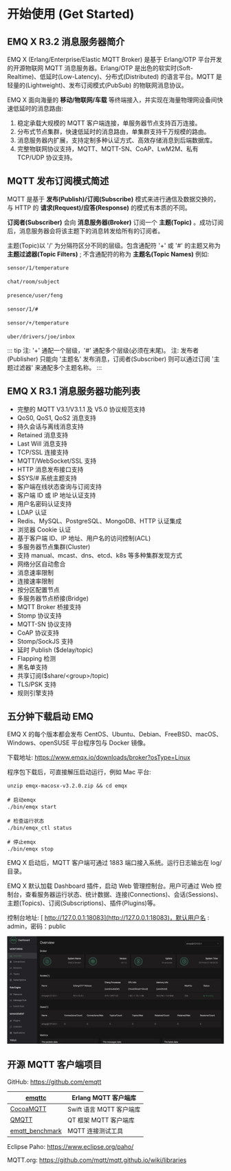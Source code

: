 # 开始使用 (Get Started)

## EMQ X R3.2 消息服务器简介

EMQ X (Erlang/Enterprise/Elastic MQTT Broker) 是基于 Erlang/OTP 平台开发的开源物联网 MQTT 消息服务器。Erlang/OTP 是出色的软实时(Soft-Realtime)、低延时(Low-Latency)、分布式(Distributed) 的语言平台。MQTT 是轻量的(Lightweight)、发布订阅模式(PubSub) 的物联网消息协议。

EMQ X 面向海量的 **移动/物联网/车载** 等终端接入，并实现在海量物理网设备间快速低延时的消息路由:

1. 稳定承载大规模的 MQTT 客户端连接，单服务器节点支持百万连接。
2. 分布式节点集群，快速低延时的消息路由，单集群支持千万规模的路由。
3. 消息服务器内扩展，支持定制多种认证方式、高效存储消息到后端数据库。
4. 完整物联网协议支持，MQTT、MQTT-SN、CoAP、LwM2M、私有 TCP/UDP 协议支持。

## MQTT 发布订阅模式简述

MQTT 是基于 **发布(Publish)/订阅(Subscribe)** 模式来进行通信及数据交换的，与 HTTP 的 **请求(Request)/应答(Response)** 的模式有本质的不同。

**订阅者(Subscriber)** 会向 **消息服务器(Broker)** 订阅一个 **主题(Topic)** 。成功订阅后，消息服务器会将该主题下的消息转发给所有的订阅者。

主题(Topic)以 '/' 为分隔符区分不同的层级。包含通配符 '+' 或 '#' 的主题又称为 **主题过滤器(Topic Filters)** ; 不含通配符的称为 **主题名(Topic Names)** 例如:

    sensor/1/temperature

    chat/room/subject

    presence/user/feng

    sensor/1/#

    sensor/+/temperature

    uber/drivers/joe/inbox

::: tip
注: '+' 通配一个层级，'#' 通配多个层级(必须在末尾)。
注: 发布者(Publisher) 只能向 '主题名' 发布消息，订阅者(Subscriber) 则可以通过订阅 '主题过滤器' 来通配多个主题名称。
:::

## EMQ X R3.1 消息服务器功能列表

- 完整的 MQTT V3.1/V3.1.1 及 V5.0 协议规范支持
- QoS0, QoS1, QoS2 消息支持
- 持久会话与离线消息支持
- Retained 消息支持
- Last Will 消息支持
- TCP/SSL 连接支持
- MQTT/WebSocket/SSL 支持
- HTTP 消息发布接口支持
- $SYS/# 系统主题支持
- 客户端在线状态查询与订阅支持
- 客户端 ID 或 IP 地址认证支持
- 用户名密码认证支持
- LDAP 认证
- Redis、MySQL、PostgreSQL、MongoDB、HTTP 认证集成
- 浏览器 Cookie 认证
- 基于客户端 ID、IP 地址、用户名的访问控制(ACL)
- 多服务器节点集群(Cluster)
- 支持 manual、mcast、dns、etcd、k8s 等多种集群发现方式
- 网络分区自动愈合
- 消息速率限制
- 连接速率限制
- 按分区配置节点
- 多服务器节点桥接(Bridge)
- MQTT Broker 桥接支持
- Stomp 协议支持
- MQTT-SN 协议支持
- CoAP 协议支持
- Stomp/SockJS 支持
- 延时 Publish ($delay/topic)
- Flapping 检测
- 黑名单支持
- 共享订阅($share/\<group>/topic)
- TLS/PSK 支持
- 规则引擎支持

## 五分钟下载启动 EMQ

EMQ X 的每个版本都会发布 CentOS、Ubuntu、Debian、FreeBSD、macOS、Windows、openSUSE 平台程序包与 Docker 镜像。

下载地址: [ https://www.emqx.io/downloads/broker?osType=Linux ](https://www.emqx.io/downloads/broker?osType=Linux)

程序包下载后，可直接解压启动运行，例如 Mac 平台:

    unzip emqx-macosx-v3.2.0.zip && cd emqx

    # 启动emqx
    ./bin/emqx start

    # 检查运行状态
    ./bin/emqx_ctl status

    # 停止emqx
    ./bin/emqx stop

EMQ X 启动后，MQTT 客户端可通过 1883 端口接入系统。运行日志输出在 log/ 目录。

EMQ X 默认加载 Dashboard 插件，启动 Web 管理控制台。用户可通过 Web 控制台，查看服务器运行状态、统计数据、连接(Connections)、会话(Sessions)、主题(Topics)、订阅(Subscriptions)、插件(Plugins)等。

控制台地址: [ http://127.0.0.1:18083](http://127.0.0.1:18083)，默认用户名  : admin，密码：public

![image](./_static/images/dashboard.png)

## 开源 MQTT 客户端项目

GitHub: [ https://github.com/emqtt ](https://github.com/emqtt)

| [ emqttc ](https://github.com/emqtt/emqttc)                   | Erlang MQTT 客户端库     |
| ------------------------------------------------------------- | ------------------------ |
| [ CocoaMQTT ](https://github.com/emqtt/CocoaMQTT)             | Swift 语言 MQTT 客户端库 |
| [ QMQTT ](https://github.com/emqtt/qmqtt)                     | QT 框架 MQTT 客户端库    |
| [ emqtt_benchmark ](https://github.com/emqtt/emqtt_benchmark) | MQTT 连接测试工具        |

Eclipse Paho: [ https://www.eclipse.org/paho/ ](https://www.eclipse.org/paho/)

MQTT.org: [ https://github.com/mqtt/mqtt.github.io/wiki/libraries ](https://github.com/mqtt/mqtt.github.io/wiki/libraries)
